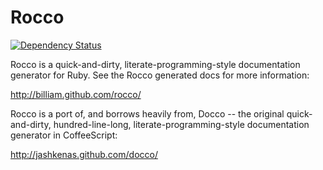 # Rocco

[![Dependency Status](https://gemnasium.com/Billiam/rocco.svg)](https://gemnasium.com/Billiam/rocco)


Rocco is  a quick-and-dirty,  literate-programming-style documentation generator for Ruby. See the Rocco generated docs for more information:

http://billiam.github.com/rocco/


Rocco is a port of,  and borrows heavily from, Docco  -- the original quick-and-dirty, hundred-line-long, literate-programming-style documentation generator in CoffeeScript:

http://jashkenas.github.com/docco/